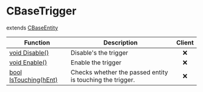 # CBaseTrigger
extends [CBaseEntity](../CBaseEntity)

Function|Description|Client
--|--|:--:
[void Disable()](Disable)|Disable's the trigger|❌
[void Enable()](Enable)|Enable the trigger|❌
[bool IsTouching(hEnt)](IsTouching)|Checks whether the passed entity is touching the trigger.|❌
